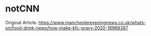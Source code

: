 # notCNN
Original Article: https://www.manchestereveningnews.co.uk/whats-on/food-drink-news/how-make-kfc-gravy-2020-18968387
